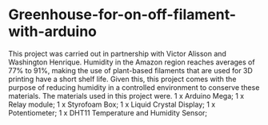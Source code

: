 # Greenhouse-for-on-off-filament-with-arduino
This project was carried out in partnership with Victor Alisson and Washington Henrique.  Humidity in the Amazon region reaches averages of 77% to 91%, making the use of plant-based filaments that are used for 3D printing have a short shelf life. Given this, this project comes with the purpose of reducing humidity in a controlled environment to conserve these materials. The materials used in this project were.  1 x Arduino Mega; 1 x Relay module; 1 x Styrofoam Box; 1 x Liquid Crystal Display; 1 x Potentiometer; 1 x DHT11 Temperature and Humidity Sensor;

